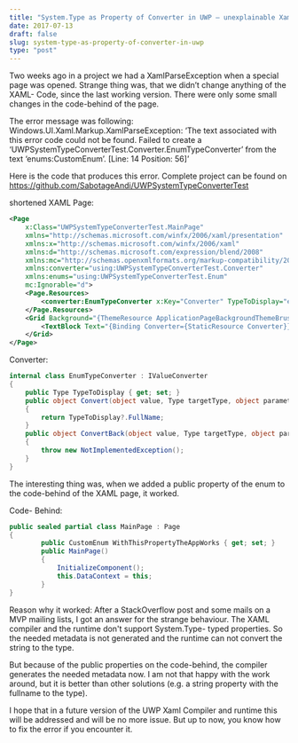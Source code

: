 ```yaml
---
title: "System.Type as Property of Converter in UWP – unexplainable XamlParseException"
date: 2017-07-13
draft: false
slug: system-type-as-property-of-converter-in-uwp
type: "post"
---
```


Two weeks ago in a project we had a XamlParseException when a special page was opened. Strange thing was, that we didn’t change anything of the XAML- Code, since the last working version. There were only some small changes in the code-behind of the page.

The error message was following:
Windows.UI.Xaml.Markup.XamlParseException: ‘The text associated with this error code could not be found. Failed to create a ‘UWPSystemTypeConverterTest.Converter.EnumTypeConverter’ from the text ‘enums:CustomEnum’. [Line: 14 Position: 56]’

Here is the code that produces this error.
Complete project can be found on <https://github.com/SabotageAndi/UWPSystemTypeConverterTest>

shortened XAML Page:

```xml
<Page
    x:Class="UWPSystemTypeConverterTest.MainPage"
    xmlns="http://schemas.microsoft.com/winfx/2006/xaml/presentation"
    xmlns:x="http://schemas.microsoft.com/winfx/2006/xaml"
    xmlns:d="http://schemas.microsoft.com/expression/blend/2008"
    xmlns:mc="http://schemas.openxmlformats.org/markup-compatibility/2006"
    xmlns:converter="using:UWPSystemTypeConverterTest.Converter"
    xmlns:enums="using:UWPSystemTypeConverterTest.Enum"
    mc:Ignorable="d">
    <Page.Resources>
        <converter:EnumTypeConverter x:Key="Converter" TypeToDisplay="enums:CustomEnum" />
    </Page.Resources>
    <Grid Background="{ThemeResource ApplicationPageBackgroundThemeBrush}">
        <TextBlock Text="{Binding Converter={StaticResource Converter}}" />
    </Grid>
</Page>
```

Converter:

```csharp
internal class EnumTypeConverter : IValueConverter
{
    public Type TypeToDisplay { get; set; }
    public object Convert(object value, Type targetType, object parameter, string language)
    {
        return TypeToDisplay?.FullName;
    }
    public object ConvertBack(object value, Type targetType, object parameter, string language)
    {
        throw new NotImplementedException();
    }
}
```

The interesting thing was, when we added a public property of the enum to the code-behind of the XAML page, it worked.

Code- Behind:

```csharp
public sealed partial class MainPage : Page
{
        public CustomEnum WithThisPropertyTheAppWorks { get; set; }
        public MainPage()
        {
            InitializeComponent();
            this.DataContext = this;
        }
}
```

Reason why it worked:
After a StackOverflow post and some mails on a MVP mailing lists, I got an answer for the strange behaviour.
The XAML compiler and the runtime don't support System.Type- typed properties. So the needed metadata is not generated and the runtime can not convert the string to the type.

But because of the public properties on the code-behind, the compiler generates the needed metadata now. I am not that happy with the work around, but it is better than other solutions (e.g. a string property with the fullname to the type).

I hope that in a future version of the UWP Xaml Compiler and runtime this will be addressed and will be no more issue.
But up to now, you know how to fix the error if you encounter it.